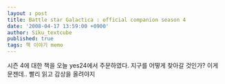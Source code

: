 ```yaml
---
layout : post
title: Battle star Galactica : official companion season 4
date: '2008-04-17 13:59:00 +0900'
author: Siku_textcube
published: true
tags: 책 이야기 memo
---
```

시즌 4에 대한 책을 오늘 yes24에서 주문하였다.
지구를 어떻게 찾아갈 것인가?
이게 문젠데.. 빨리 읽고 감상을 올려야지

